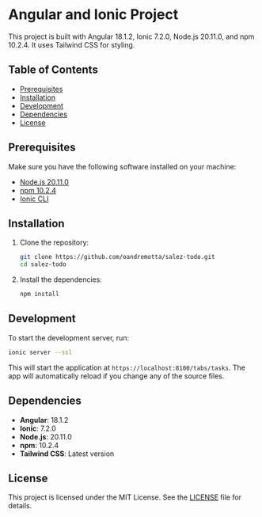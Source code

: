 
# Angular and Ionic Project

This project is built with Angular 18.1.2, Ionic 7.2.0, Node.js 20.11.0, and npm 10.2.4. It uses Tailwind CSS for styling.

## Table of Contents

- [Prerequisites](#prerequisites)
- [Installation](#installation)
- [Development](#development)
- [Dependencies](#dependencies)
- [License](#license)

## Prerequisites

Make sure you have the following software installed on your machine:

- [Node.js 20.11.0](https://nodejs.org/en/)
- [npm 10.2.4](https://www.npmjs.com/)
- [Ionic CLI](https://ionicframework.com/docs/cli)

## Installation

1. Clone the repository:

   ```bash
   git clone https://github.com/oandremotta/salez-todo.git
   cd salez-todo
   ```

2. Install the dependencies:

   ```bash
   npm install
   ```

## Development

To start the development server, run:

```bash
ionic server --ssl
```

This will start the application at `https://localhost:8100/tabs/tasks`. The app will automatically reload if you change any of the source files.

## Dependencies

- **Angular**: 18.1.2
- **Ionic**: 7.2.0
- **Node.js**: 20.11.0
- **npm**: 10.2.4
- **Tailwind CSS**: Latest version

## License

This project is licensed under the MIT License. See the [LICENSE](LICENSE) file for details.
